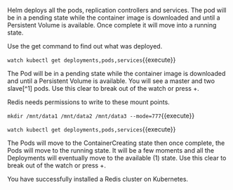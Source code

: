 Helm deploys all the pods, replication controllers and services. The pod will be in a pending state while the container image is downloaded and until a Persistent Volume is available. Once complete it will move into a running state.

Use the get command to find out what was deployed.

``watch kubectl get deployments,pods,services``{{execute}}

The Pod will be in a pending state while the container image is downloaded and until a Persistent Volume is available. You will see a master and two slave[^1] pods. Use this clear to break out of the watch or press +.

Redis needs permissions to write to these mount points.

``mkdir /mnt/data1 /mnt/data2 /mnt/data3 --mode=777``{{execute}}

``watch kubectl get deployments,pods,services``{{execute}}

The Pods will move to the ContainerCreating state then once complete, the Pods will move to the running state. It will be a few moments and all the Deployments will eventually move to the available (1) state. Use this clear to break out of the watch or press +.

You have successfully installed a Redis cluster on Kubernetes.